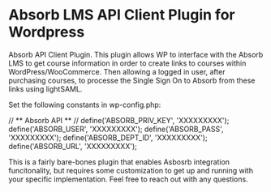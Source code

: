 # Absorb LMS API Client Plugin for Wordpress
Absorb API Client Plugin. This plugin allows WP to interface with the Absorb LMS to get course  information in order to create links to courses within WordPress/WooCommerce. Then allowing a logged in user, after purchasing courses, to processe the Single Sign On to Absorb from these links using lightSAML. 


Set the following constants in wp-config.php:

// ** Absorb API ** //
define('ABSORB_PRIV_KEY', 'XXXXXXXXX');
define('ABSORB_USER', 'XXXXXXXXX');
define('ABSORB_PASS', 'XXXXXXXXX');
define('ABSORB_DEPT_ID', 'XXXXXXXXX'); 
define('ABSORB_URL', 'XXXXXXXXX');



This is a fairly bare-bones plugin that enables Asbosrb integration funcitonality, but requires some customization to get up and running with your specific implementation. Feel free to reach out with any questions. 

